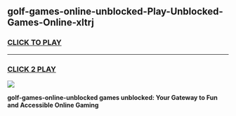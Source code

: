 
## golf-games-online-unblocked-Play-Unblocked-Games-Online-xltrj
<h3>
<a href="https://premium76.site?title=golf-games-online-unblocked&ref=25A">CLICK TO PLAY</a></h3>
<hr>

<h3>
<a href="https://premium76.site?title=golf-games-online-unblocked&ref=25A">CLICK 2 PLAY</a>
  
</h3>

<a href="https://premium76.site?title=golf-games-online-unblocked&ref=25A"><img src="https://clearcache.store/games.png"></a>


**golf-games-online-unblocked games unblocked: Your Gateway to Fun and Accessible Online Gaming**
